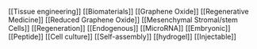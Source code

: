 [[Tissue engineering]]
[[Biomaterials]]
[[Graphene Oxide]]
[[Regenerative Medicine]]
[[Reduced Graphene Oxide]]
[[Mesenchymal Stromal/stem Cells]]
[[Regeneration]]
[[Endogenous]]
[[MicroRNA]]
[[Embryonic]]
[[Peptide]]
[[Cell culture]]
[[Self-assembly]]
[[hydrogel]]
[[Injectable]]
